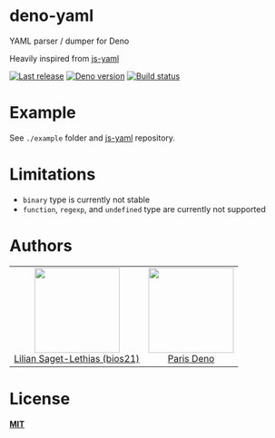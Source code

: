 # deno-yaml
YAML parser / dumper for Deno

Heavily inspired from [js-yaml]

[![Last release](https://img.shields.io/github/tag/ParisDeno/deno-yaml.svg?label=latest)](https://github.com/ParisDeno/deno-yaml/tags)
[![Deno version](https://img.shields.io/badge/deno-v0.10.0-black.svg)](https://deno.land)
[![Build status](https://api.travis-ci.org/ParisDeno/deno-yaml.svg?branch=master)](https://travis-ci.org/ParisDeno/deno-yaml)

# Example
See `./example` folder and [js-yaml] repository.

# Limitations
- `binary` type is currently not stable
- `function`, `regexp`, and `undefined` type are currently not supported

# Authors
<table>
  <tbody>
    <tr>
      <td align="center">
        <img width="150" height="150"
        src="https://github.com/bios21.png">
        </br>
        <a href="https://github.com/bios21">Lilian Saget-Lethias (bios21)</a>
      </td>
      <td align="center">
        <img width="150" height="150"
        src="https://github.com/ParisDeno.png">
        </br>
        <a href="https://github.com/ParisDeno">Paris Deno</a>
      </td>
    </tr>
  <tbody>
</table>

# License

**[MIT](./LICENSE)**

[js-yaml]: https://github.com/nodeca/js-yaml
